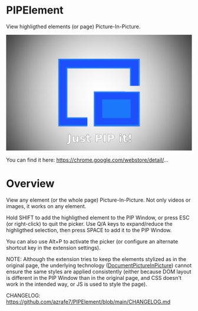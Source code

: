 # PIPElement
View highligthed elements (or page) Picture-In-Picture.

[![PIPElement](./webstore_assets/screenshot_01.png)](./webstore_assets/screenshot_01.png)

You can find it here: https://chrome.google.com/webstore/detail/...

# Overview
View any element (or the whole page) Picture-In-Picture.
Not only videos or images, it works on any element.

Hold SHIFT to add the highligthed element to the PIP Window, or press ESC (or right-click) to quit the picker.
Use Q/A keys to expand/reduce the highligthed selection, then press SPACE to add it to the PIP Window.

You can also use Alt+P to activate the picker (or configure an alternate shortcut key in the extension settings).

NOTE: Although the extension tries to keep the elements stylized as in the original page, 
the underlying technology ([DocumentPictureInPicture](https://developer.chrome.com/docs/web-platform/document-picture-in-picture)) cannot ensure the same styles are applied consistently
(either because DOM layout is different in the PIP Window than in the original page, and CSS doesn't work in the intended way, or JS is used to style the page).

CHANGELOG: https://github.com/azrafe7/PIPElement/blob/main/CHANGELOG.md
